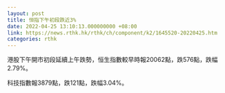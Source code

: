 ```yaml
---
layout: post
title: 恒指下午初段跌近3%
date: 2022-04-25 13:10:13.000000000 +08:00
link: https://news.rthk.hk/rthk/ch/component/k2/1645520-20220425.htm
categories: rthk
---
```


港股下午開市初段延續上午跌勢，恒生指數較早時報20062點，跌576點，跌幅2.79%。

科技指數報3879點，跌121點，跌幅3.04%。
